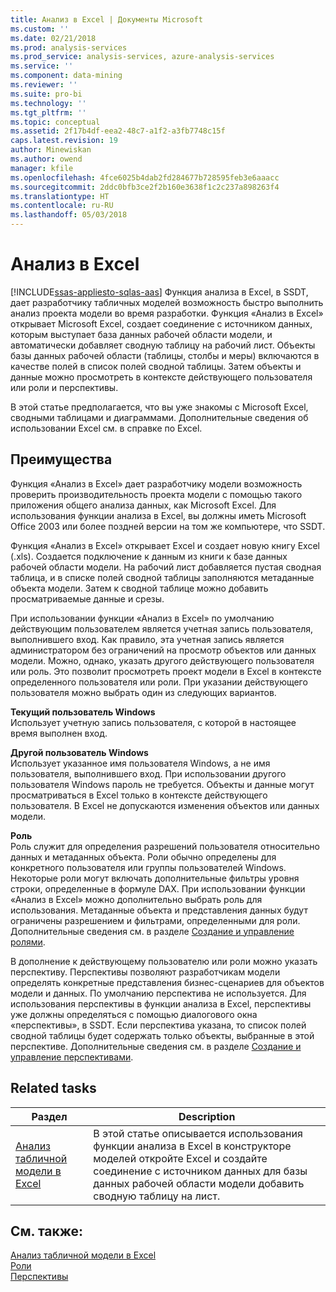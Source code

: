 ```yaml
---
title: Анализ в Excel | Документы Microsoft
ms.custom: ''
ms.date: 02/21/2018
ms.prod: analysis-services
ms.prod_service: analysis-services, azure-analysis-services
ms.service: ''
ms.component: data-mining
ms.reviewer: ''
ms.suite: pro-bi
ms.technology: ''
ms.tgt_pltfrm: ''
ms.topic: conceptual
ms.assetid: 2f17b4df-eea2-48c7-a1f2-a3fb7748c15f
caps.latest.revision: 19
author: Minewiskan
ms.author: owend
manager: kfile
ms.openlocfilehash: 4fce6025b4dab2fd284677b728595feb3e6aaacc
ms.sourcegitcommit: 2ddc0bfb3ce2f2b160e3638f1c2c237a898263f4
ms.translationtype: HT
ms.contentlocale: ru-RU
ms.lasthandoff: 05/03/2018
---
```

# <a name="analyze-in-excel"></a>Анализ в Excel
[!INCLUDE[ssas-appliesto-sqlas-aas](../../includes/ssas-appliesto-sqlas-aas.md)]
  Функция анализа в Excel, в SSDT, дает разработчику табличных моделей возможность быстро выполнить анализ проекта модели во время разработки. Функция «Анализ в Excel» открывает Microsoft Excel, создает соединение с источником данных, которым выступает база данных рабочей области модели, и автоматически добавляет сводную таблицу на рабочий лист. Объекты базы данных рабочей области (таблицы, столбы и меры) включаются в качестве полей в список полей сводной таблицы. Затем объекты и данные можно просмотреть в контексте действующего пользователя или роли и перспективы.  
  
 В этой статье предполагается, что вы уже знакомы с Microsoft Excel, сводными таблицами и диаграммами. Дополнительные сведения об использовании Excel см. в справке по Excel.  
  
##  <a name="bkmk_benefits"></a> Преимущества  
 Функция «Анализ в Excel» дает разработчику модели возможность проверить производительность проекта модели с помощью такого приложения общего анализа данных, как Microsoft Excel. Для использования функции анализа в Excel, вы должны иметь Microsoft Office 2003 или более поздней версии на том же компьютере, что SSDT.  
  
 Функция «Анализ в Excel» открывает Excel и создает новую книгу Excel (.xls). Создается подключение к данным из книги к базе данных рабочей области модели. На рабочий лист добавляется пустая сводная таблица, и в списке полей сводной таблицы заполняются метаданные объекта модели. Затем к сводной таблице можно добавить просматриваемые данные и срезы.  
  
 При использовании функции «Анализ в Excel» по умолчанию действующим пользователем является учетная запись пользователя, выполнившего вход. Как правило, эта учетная запись является администратором без ограничений на просмотр объектов или данных модели. Можно, однако, указать другого действующего пользователя или роль. Это позволит просмотреть проект модели в Excel в контексте определенного пользователя или роли. При указании действующего пользователя можно выбрать один из следующих вариантов.  
  
 **Текущий пользователь Windows**  
 Использует учетную запись пользователя, с которой в настоящее время выполнен вход.  
  
 **Другой пользователь Windows**  
 Использует указанное имя пользователя Windows, а не имя пользователя, выполнившего вход. При использовании другого пользователя Windows пароль не требуется. Объекты и данные могут просматриваться в Excel только в контексте действующего пользователя. В Excel не допускаются изменения объектов или данных модели.  
  
 **Роль**  
 Роль служит для определения разрешений пользователя относительно данных и метаданных объекта. Роли обычно определены для конкретного пользователя или группы пользователей Windows. Некоторые роли могут включать дополнительные фильтры уровня строки, определенные в формуле DAX. При использовании функции «Анализ в Excel» можно дополнительно выбрать роль для использования. Метаданные объекта и представления данных будут ограничены разрешением и фильтрами, определенными для роли. Дополнительные сведения см. в разделе [Создание и управление ролями](../../analysis-services/tabular-models/create-and-manage-roles-ssas-tabular.md).  
  
 В дополнение к действующему пользователю или роли можно указать перспективу. Перспективы позволяют разработчикам модели определять конкретные представления бизнес-сценариев для объектов модели и данных. По умолчанию перспектива не используется. Для использования перспективы в функции анализа в Excel, перспективы уже должны определяться с помощью диалогового окна «перспективы», в SSDT. Если перспектива указана, то список полей сводной таблицы будет содержать только объекты, выбранные в этой перспективе. Дополнительные сведения см. в разделе [Создание и управление перспективами](../../analysis-services/tabular-models/create-and-manage-perspectives-ssas-tabular.md).  
  
##  <a name="bkmk_rt"></a> Related tasks  
  
|**Раздел**|**Description**|  
|---------------|---------------------|  
|[Анализ табличной модели в Excel](../../analysis-services/tabular-models/analyze-a-tabular-model-in-excel-ssas-tabular.md)|В этой статье описывается использования функции анализа в Excel в конструкторе моделей откройте Excel и создайте соединение с источником данных для базы данных рабочей области модели добавить сводную таблицу на лист.|  
  
## <a name="see-also"></a>См. также:  
 [Анализ табличной модели в Excel](../../analysis-services/tabular-models/analyze-a-tabular-model-in-excel-ssas-tabular.md)   
 [Роли](../../analysis-services/tabular-models/roles-ssas-tabular.md)   
 [Перспективы](../../analysis-services/tabular-models/perspectives-ssas-tabular.md)  
  
  
